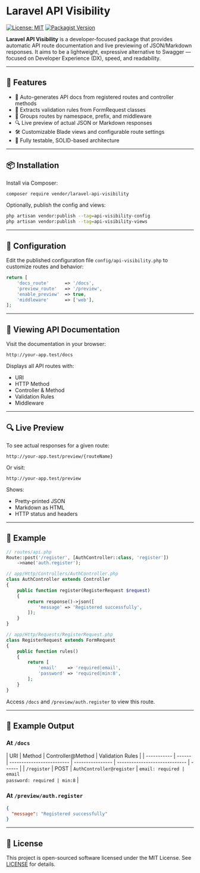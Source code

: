 # Laravel API Visibility

[![License: MIT](https://img.shields.io/badge/License-MIT-yellow.svg)](LICENSE) [![Packagist Version](https://img.shields.io/packagist/v/vendor/laravel-api-visibility)](https://packagist.org/packages/vendor/laravel-api-visibility)

**Laravel API Visibility** is a developer-focused package that provides automatic API route documentation and live previewing of JSON/Markdown responses. It aims to be a lightweight, expressive alternative to Swagger — focused on Developer Experience (DX), speed, and readability.

---

## 🚀 Features

- 📖 Auto-generates API docs from registered routes and controller methods
- 🧠 Extracts validation rules from FormRequest classes
- 📂 Groups routes by namespace, prefix, and middleware
- 🔍 Live preview of actual JSON or Markdown responses
- 🛠 Customizable Blade views and configurable route settings
- 🧪 Fully testable, SOLID-based architecture

---

## 📦 Installation

Install via Composer:

```bash
composer require vendor/laravel-api-visibility
```

Optionally, publish the config and views:

```bash
php artisan vendor:publish --tag=api-visibility-config
php artisan vendor:publish --tag=api-visibility-views
```

---

## 🔧 Configuration

Edit the published configuration file `config/api-visibility.php` to customize routes and behavior:

```php
return [
    'docs_route'      => '/docs',
    'preview_route'   => '/preview',
    'enable_preview'  => true,
    'middleware'      => ['web'],
];
```

---

## 📖 Viewing API Documentation

Visit the documentation in your browser:

```
http://your-app.test/docs
```

Displays all API routes with:

- URI
- HTTP Method
- Controller & Method
- Validation Rules
- Middleware

---

## 🔍 Live Preview

To see actual responses for a given route:

```
http://your-app.test/preview/{routeName}
```

Or visit:

```
http://your-app.test/preview
```

Shows:

- Pretty-printed JSON
- Markdown as HTML
- HTTP status and headers

---

## 🧱 Example

```php
// routes/api.php
Route::post('/register', [AuthController::class, 'register'])
    ->name('auth.register');

// app/Http/Controllers/AuthController.php
class AuthController extends Controller
{
    public function register(RegisterRequest $request)
    {
        return response()->json([
            'message' => 'Registered successfully',
        ]);
    }
}

// app/Http/Requests/RegisterRequest.php
class RegisterRequest extends FormRequest
{
    public function rules()
    {
        return [
            'email'    => 'required|email',
            'password' => 'required|min:8',
        ];
    }
}
```

Access `/docs` and `/preview/auth.register` to view this route.

---

## 🧾 Example Output

### At `/docs`

| URI         | Method | Controller@Method         | Validation Rules |
| ----------- | ------ | ------------------------- | ---------------- | ----------------------------- | ------ |
| `/register` | POST   | `AuthController@register` | `email: required | email`<br>`password: required | min:8` |

### At `/preview/auth.register`

```json
{
  "message": "Registered successfully"
}
```

---

## 📃 License

This project is open-sourced software licensed under the MIT License. See [LICENSE](LICENSE) for details.
